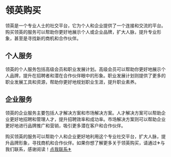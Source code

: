 # 领英购买

领英是一个专业人士的社交平台，它为个人和企业提供了一个连接和交流的平台。购买领英的服务可以帮助你更好地展示个人或企业品牌，扩大人脉，提升专业形象，甚至是寻找新的商机和合作伙伴。

## 个人服务

领英的个人服务包括高级会员和职业发展计划。高级会员可以帮助你更好地展示个人品牌，提升在招聘者和潜在合作伙伴眼中的形象。职业发展计划则提供了更多的职业发展工具和资源，帮助你更好地规划职业生涯，提升职业素养。

## 企业服务

领英的企业服务主要包括人才解决方案和市场解决方案。人才解决方案可以帮助企业更好地招聘和管理人才，提升招聘效率和成功率。市场解决方案则可以帮助企业更好地进行品牌推广和营销，吸引更多潜在客户和合作伙伴。

购买领英的服务可以帮助个人和企业更好地利用这个专业社交平台，扩大人脉，提升品牌形象，寻找商机和合作伙伴。如果你想了解更多关于领英购买，请通过✈与我们联系，感谢阅读！[点我联系✈](https://ai.G208.com)